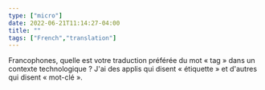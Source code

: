 ```yaml
---
type: ["micro"]
date: 2022-06-21T11:14:27-04:00
title: ""
tags: ["French","translation"]
---
```

Francophones, quelle est votre traduction préférée du mot « tag » dans un contexte technologique ? J'ai des applis qui disent « étiquette » et d'autres qui disent « mot-clé ».

